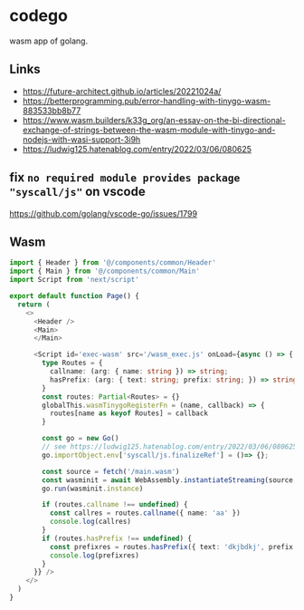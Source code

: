# codego
wasm app of golang.

## Links
- https://future-architect.github.io/articles/20221024a/
- https://betterprogramming.pub/error-handling-with-tinygo-wasm-883533bb8b77
- https://www.wasm.builders/k33g_org/an-essay-on-the-bi-directional-exchange-of-strings-between-the-wasm-module-with-tinygo-and-nodejs-with-wasi-support-3i9h
- https://ludwig125.hatenablog.com/entry/2022/03/06/080625

## fix `no required module provides package "syscall/js"` on vscode
https://github.com/golang/vscode-go/issues/1799

## Wasm
```ts
import { Header } from '@/components/common/Header'
import { Main } from '@/components/common/Main'
import Script from 'next/script'

export default function Page() {
  return (
    <>
      <Header />
      <Main>
      </Main>

      <Script id='exec-wasm' src='/wasm_exec.js' onLoad={async () => {
        type Routes = {
          callname: (arg: { name: string }) => string;
          hasPrefix: (arg: { text: string; prefix: string; }) => string;
        }
        const routes: Partial<Routes> = {}
        globalThis.wasmTinygoRegisterFn = (name, callback) => {
          routes[name as keyof Routes] = callback
        }

        const go = new Go()
        // see https://ludwig125.hatenablog.com/entry/2022/03/06/080625
        go.importObject.env['syscall/js.finalizeRef'] = ()=> {};

        const source = fetch('/main.wasm')
        const wasminit = await WebAssembly.instantiateStreaming(source, go.importObject)
        go.run(wasminit.instance)

        if (routes.callname !== undefined) {
          const callres = routes.callname({ name: 'aa' })
          console.log(callres)
        }
        if (routes.hasPrefix !== undefined) {
          const prefixres = routes.hasPrefix({ text: 'dkjbdkj', prefix: 'd' })
          console.log(prefixres)
        }
      }} />
    </>
  )
}
```